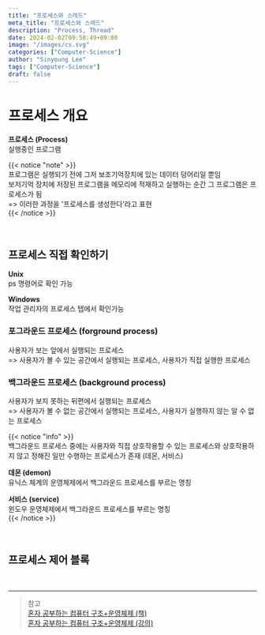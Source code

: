 ```yaml
---
title: "프로세스와 스레드"
meta_title: "프로세스와 스레드"
description: "Process, Thread"
date: 2024-02-02T09:58:49+09:00
image: "/images/cs.svg"
categories: ["Computer-Science"]
author: "Sinyoung Lee"
tags: ["Computer-Science"]
draft: false
---
```


# **프로세스 개요**  
**프로세스 (Process)**  
실행중인 프로그램  

{{< notice "note" >}}  
프로그램은 실행되기 전에 그저 보조기억장치에 있는 데이터 덩어리일 뿐임  
보저기억 장치에 저장된 프로그램을 메모리에 적재하고 실행하는 순간 그 프로그램은 프로세스가 됨  
=> 이러한 과정을 '프로세스를 생성한다'라고 표현  
{{< /notice >}}  

<br>  

## **프로세스 직접 확인하기**  
**Unix**  
ps 명령어로 확인 가능  

**Windows**  
작업 관리자의 프로세스 탭에서 확인가능  

### **포그라운드 프로세스 (forground process)**  
사용자가 보는 앞에서 실행되는 프로세스  
=> 사용자가 볼 수 있는 공간에서 실행되는 프로세스, 사용자가 직접 실행한 프로세스  

### **백그라운드 프로세스 (background process)**  
사용자가 보지 못하는 뒤편에서 실행되는 프로세스  
=> 사용자가 볼 수 없는 공간에서 실행되는 프로세스, 사용자가 실행하지 않는 알 수 없는 프로세스  

{{< notice "info" >}}  
백그라운드 프로세스 중에는 사용자와 직접 상호작용할 수 있는 프로세스와 상호작용하지 않고 정해진 일만 수행하는 프로세스가 존재 (데몬, 서비스)  

**데몬 (demon)**  
유닉스 체계의 운영체제에서 백그라운드 프로세스를 부르는 명칭  

**서비스 (service)**  
윈도우 운영체제에서 백그라운드 프로세스를 부르는 명칭  
{{< /notice >}}  

<br>

## **프로세스 제어 블록**  












<br>
<hr>

> 참고  
> [혼자 공부하는 컴퓨터 구조+운영체제 (책)](https://hongong.hanbit.co.kr/%EC%BB%B4%ED%93%A8%ED%84%B0-%EA%B5%AC%EC%A1%B0-%EC%9A%B4%EC%98%81%EC%B2%B4%EC%A0%9C/)  
> [혼자 공부하는 컴퓨터 구조+운영체제 (강의)](https://www.inflearn.com/course/%ED%98%BC%EC%9E%90-%EA%B3%B5%EB%B6%80%ED%95%98%EB%8A%94-%EC%BB%B4%ED%93%A8%ED%84%B0%EA%B5%AC%EC%A1%B0-%EC%9A%B4%EC%98%81%EC%B2%B4%EC%A0%9C)


